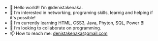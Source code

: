 - 👋 Hello world!! I’m @denistakenaka.
- 👀 I’m interested in networking, programing skills, learnig and helping if it's possible! 
- 🌱 I’m currently learning HTML, CSS3, Java, Phyton, SQL, Power BI 
- 💞️ I’m looking to collaborate on programming. 
- 📫 How to reach me: denistakenaka@gmail.com 
